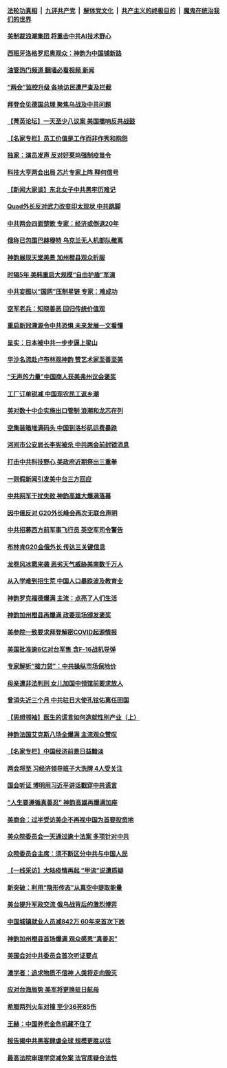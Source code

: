 ####  [法轮功真相](../../../../basic/blob/master/README.md?t=03050412) &nbsp;|&nbsp; [九评共产党](../../../../9ping.md/blob/master/README.md?t=03050412) &nbsp;|&nbsp; [解体党文化](../../../../jtdwh.md/blob/master/README.md?t=03050412)  &nbsp;|&nbsp; [共产主义的终极目的](../../../../gczydzjmd.md/blob/master/README.md?t=03050412) &nbsp;|&nbsp; [魔鬼在统治我们的世界](../../../../mgztzwmdsj.md/blob/master/README.md?t=03050412) 

#### [美制裁浪潮集团 将重击中共AI技术野心](../pages/nf4514/n13942798.md?t=03050412) 

#### [西班牙洛格罗尼奥观众：神韵为中国铺新路](../pages/nf4514/n13942782.md?t=03050412) 

#### [油管热门频道 翻墙必看视频 新闻](http://129.146.143.75:81/youtube.html?03050412)

#### [“两会”监控升级 各地访民遭严查及拦截](../pages/nf4514/n13942702.md?t=03050412) 

#### [拜登会见德国总理 聚焦乌战及中共问题](../pages/nf4514/n13942613.md?t=03050412) 

#### [【菁英论坛】一天至少八议案 美国擂响反共战鼓](../pages/nf4514/n13942561.md?t=03050412) 

#### [【名家专栏】员工价值是工作而非作秀和抱怨](../pages/nf4514/n13942388.md?t=03050412) 

#### [独家：演员发声 反对好莱坞强制疫苗令](../pages/nf4514/n13942282.md?t=03050412) 

#### [科技大亨两会出局 芯片专家上阵 释何信号](../pages/nf4514/n13942518.md?t=03050412) 

#### [【新闻大家谈】东北女子中共黑牢历难记](../pages/nf4514/n13942450.md?t=03050412) 

#### [Quad外长反对武力改变印太现状 中共跳脚](../pages/nf4514/n13942426.md?t=03050412) 

#### [中共两会四面楚歌 专家：经济或倒退20年](../pages/nf4514/n13942270.md?t=03050412) 

#### [俄称已包围巴赫穆特 乌克兰无人机部队撤离](../pages/nf4514/n13942287.md?t=03050412) 

#### [神韵展现天堂美景 加州橙县观众折服](../pages/nf4514/n13942341.md?t=03050412) 

#### [时隔5年 美韩重启大规模“自由护盾”军演](../pages/nf4514/n13942238.md?t=03050412) 

#### [中共妄图以“国网”压制星链 专家：难成功](../pages/nf4514/n13942178.md?t=03050412) 

#### [空军老兵：知晓善恶 回归传统价值观](../pages/nf4514/n13940196.md?t=03050412) 

#### [重启新冠溯源令中共恐惧 未来发展一文看懂](../pages/nf4514/n13941816.md?t=03050412) 

#### [呈实：日本被中共一步步逼上梁山](../pages/nf4514/n13941867.md?t=03050412) 

#### [华沙名流赴卢布林观神韵 赞艺术家至善至美](../pages/nf4514/n13942146.md?t=03050412) 

#### [“无声的力量”中国商人获美弗州议会褒奖](../pages/nf4514/n13941208.md?t=03050412) 

#### [工厂订单锐减 中国现农民工返乡潮](../pages/nf4514/n13941947.md?t=03050412) 

#### [美对数十中企实施出口管制 浪潮和龙芯在列](../pages/nf4514/n13941870.md?t=03050412) 

#### [空集装箱堆满码头 中国到洛杉矶运费暴跌](../pages/nf4514/n13941766.md?t=03050412) 

#### [河间市公安局长李宪被杀 中共两会前封锁消息](../pages/nf4514/n13941826.md?t=03050412) 

#### [打击中共科技野心 美政府近期祭出三重拳](../pages/nf4514/n13941825.md?t=03050412) 

#### [一则假新闻引发美中台三方回应](../pages/nf4514/n13941364.md?t=03050412) 

#### [中共网军干扰失败 神韵高雄大爆满落幕](../pages/nf4514/n13941776.md?t=03050412) 

#### [因中俄反对 G20外长峰会再次无联合声明](../pages/nf4514/n13941726.md?t=03050412) 

#### [中共招募西方前军事飞行员 英空军司令警告](../pages/nf4514/n13941594.md?t=03050412) 

#### [布林肯G20会俄外长 传达三关键信息](../pages/nf4514/n13941678.md?t=03050412) 

#### [龙卷风冰雹来袭 恶劣天气威胁美南数千万人](../pages/nf4514/n13941595.md?t=03050412) 

#### [从入学难到招生荒 中国人口暴跌波及教育业](../pages/nf4514/n13941408.md?t=03050412) 

#### [神韵罗克福德爆满 主流：点亮了人们生活](../pages/nf4514/n13941447.md?t=03050412) 

#### [神韵加州橙县再爆满 政要现场颁发褒奖](../pages/nf4514/n13941351.md?t=03050412) 

#### [美参院一致要求拜登解密COVID起源情报](../pages/nf4514/n13941341.md?t=03050412) 

#### [美国批准逾6亿对台军售 含F-16战机导弹](../pages/nf4514/n13941203.md?t=03050412) 

#### [专家解析“接力贷”：中共操纵市场保地价](../pages/nf4514/n13941294.md?t=03050412) 

#### [母亲遭非法判刑 女儿加国中领馆前要求放人](../pages/nf4514/n13941094.md?t=03050412) 

#### [曾消失近三个月 中共驻日大使孔铉佑离任回国](../pages/nf4514/n13941226.md?t=03050412) 

#### [【思想领袖】医生的谎言如何造就性别产业（上）](../pages/nf4514/n13930617.md?t=03050412) 

#### [神韵法国艾克斯八场全爆满 主流观众赞叹](../pages/nf4514/n13940954.md?t=03050412) 

#### [【名家专栏】中国经济前景日益黯淡](../pages/nf4514/n13940788.md?t=03050412) 

#### [两会将至 习经济领导班子大洗牌 4人受关注](../pages/nf4514/n13940925.md?t=03050412) 

#### [国会听证 博明用习近平讲话戳穿中共谎言](../pages/nf4514/n13940898.md?t=03050412) 

#### [“人生要遵循真善忍” 神韵高雄再爆满加座](../pages/nf4514/n13941026.md?t=03050412) 

#### [美商会：过半受访美企不再视中国为首要投资地](../pages/nf4514/n13940578.md?t=03050412) 

#### [美众院委员会一天通过逾十法案 多项针对中共](../pages/nf4514/n13940852.md?t=03050412) 

#### [众院委员会主席：须不断区分中共与中国人民](../pages/nf4514/n13940854.md?t=03050412) 

#### [【一线采访】大陆疫情再起 “甲流”说遭质疑](../pages/nf4514/n13939923.md?t=03050412) 

#### [新突破：利用“隐形传态”从真空中提取能量](../pages/nf4514/n13940922.md?t=03050412) 

#### [美台提升军政交流 俄乌战背后的激烈博弈](../pages/nf4514/n13940114.md?t=03050412) 

#### [中国城镇就业人员减842万 60年来首次下跌](../pages/nf4514/n13940594.md?t=03050412) 

#### [神韵加州橙县首场爆满 观众感恩“真善忍”](../pages/nf4514/n13940832.md?t=03050412) 

#### [美国会对中共委员会首次听证要点](../pages/nf4514/n13940204.md?t=03050412) 

#### [澳学者：追求物质不信神 人类将走向毁灭](../pages/nf4514/n13939982.md?t=03050412) 

#### [应对台海局势 美军将更换驻日航母](../pages/nf4514/n13940604.md?t=03050412) 

#### [希腊两列火车对撞 至少36死85伤](../pages/nf4514/n13940491.md?t=03050412) 

#### [王赫：中国养老金危机藏不住了](../pages/nf4514/n13940255.md?t=03050412) 

#### [报告揭中共黑客肆虐全球 规模更胜以往](../pages/nf4514/n13940438.md?t=03050412) 

#### [最高法院审理学贷减免案 法官质疑合法性](../pages/nf4514/n13940132.md?t=03050412) 

<img src='http://gfw-breaker.win/goodnews/indexes/nf4514.md' width='0px' height='0px'/>
